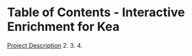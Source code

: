 # Table of Contents - Interactive Enrichment for Kea

[Project Description](/Project-Description.md)
2. 
3.
4.
